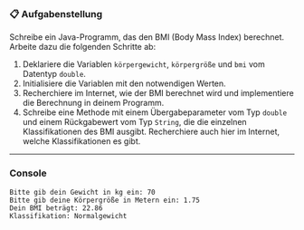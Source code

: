 ### 📋 Aufgabenstellung
Schreibe ein Java-Programm, das den BMI (Body Mass Index) berechnet. Arbeite dazu die folgenden Schritte ab:

1. Deklariere die Variablen `körpergewicht`, `körpergröße` und `bmi` vom Datentyp `double`.
2. Initialisiere die Variablen mit den notwendigen Werten.
3. Recherchiere im Internet, wie der BMI berechnet wird und implementiere die Berechnung in deinem Programm.
4. Schreibe eine Methode mit einem Übergabeparameter vom Typ `double` und einem Rückgabewert vom Typ `String`, die die einzelnen Klassifikationen des BMI ausgibt. Recherchiere auch hier im Internet, welche Klassifikationen es gibt.

---

### Console

```plaintext
Bitte gib dein Gewicht in kg ein: 70
Bitte gib deine Körpergröße in Metern ein: 1.75
Dein BMI beträgt: 22.86
Klassifikation: Normalgewicht
```